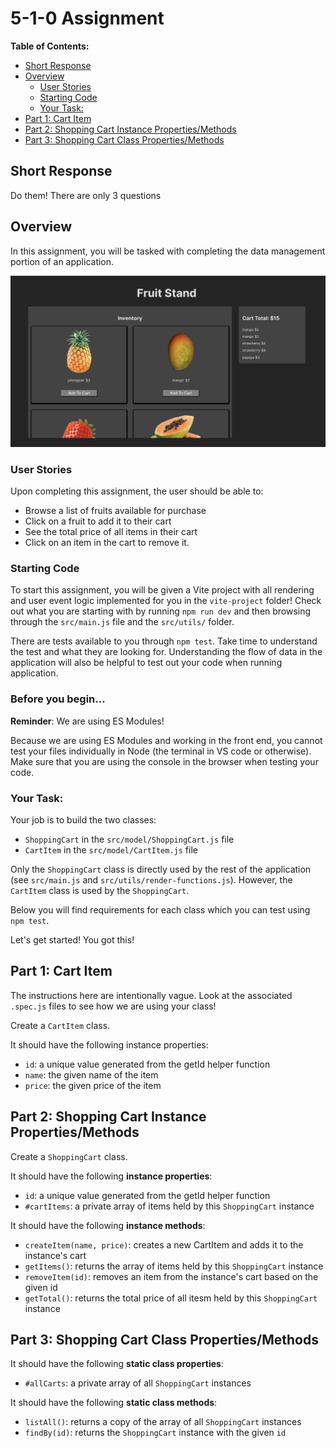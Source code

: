 # 5-1-0 Assignment

**Table of Contents:**
- [Short Response](#short-response)
- [Overview](#overview)
  - [User Stories](#user-stories)
  - [Starting Code](#starting-code)
  - [Your Task:](#your-task)
- [Part 1: Cart Item](#part-1-cart-item)
- [Part 2: Shopping Cart Instance Properties/Methods](#part-2-shopping-cart-instance-propertiesmethods)
- [Part 3: Shopping Cart Class Properties/Methods](#part-3-shopping-cart-class-propertiesmethods)


## Short Response

Do them! There are only 3 questions

## Overview

In this assignment, you will be tasked with completing the data management portion of an application.

![a fruit stand application with an inventory and a cart. users can add items to the cart which shows the total price.](./images/final-app.png)

### User Stories 

Upon completing this assignment, the user should be able to:
* Browse a list of fruits available for purchase
* Click on a fruit to add it to their cart
* See the total price of all items in their cart
* Click on an item in the cart to remove it.

### Starting Code

To start this assignment, you will be given a Vite project with all rendering and user event logic implemented for you in the `vite-project` folder! Check out what you are starting with by running `npm run dev` and then browsing through the `src/main.js` file and the `src/utils/` folder.

There are tests available to you through `npm test`. Take time to understand the test and what they are looking for. Understanding the flow of data in the application will also be helpful to test out your code when running application. 

### Before you begin...

**Reminder**: We are using ES Modules!

Because we are using ES Modules and working in the front end, you cannot test your files individually in Node (the terminal in VS code or otherwise). Make sure that you are using the console in the browser when testing your code.

### Your Task:

Your job is to build the two classes:
* `ShoppingCart` in the `src/model/ShoppingCart.js` file
* `CartItem` in the `src/model/CartItem.js` file

Only the `ShoppingCart` class is directly used by the rest of the application (see `src/main.js` and `src/utils/render-functions.js`). However, the `CartItem` class is used by the `ShoppingCart`.

Below you will find requirements for each class which you can test using `npm test`. 

Let's get started! You got this!

## Part 1: Cart Item

The instructions here are intentionally vague. Look at the associated `.spec.js` files to see how we are using your class!

Create a `CartItem` class.

It should have the following instance properties:
- `id`: a unique value generated from the getId helper function
- `name`: the given name of the item
- `price`: the given price of the item

## Part 2: Shopping Cart Instance Properties/Methods

Create a `ShoppingCart` class.

It should have the following **instance properties**:
- `id`: a unique value generated from the getId helper function
- `#cartItems`: a private array of items held by this `ShoppingCart` instance

It should have the following **instance methods**:
- `createItem(name, price)`: creates a new CartItem and adds it to the instance's cart
- `getItems()`: returns the array of items held by this `ShoppingCart` instance
- `removeItem(id)`: removes an item from the instance's cart based on the given id
- `getTotal()`: returns the total price of all itesm held by this `ShoppingCart` instance

## Part 3: Shopping Cart Class Properties/Methods

It should have the following **static class properties**:
- `#allCarts`: a private array of all `ShoppingCart` instances

It should have the following **static class methods**:
- `listAll()`: returns a copy of the array of all `ShoppingCart` instances 
- `findBy(id)`: returns the `ShoppingCart` instance with the given `id`

